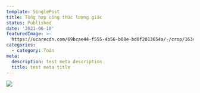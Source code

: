```yaml
---
template: SinglePost
title: Tổng hợp công thức lượng giác
status: Published
date: '2021-06-10'
featuredImage: >-
  https://ucarecdn.com/69bcae44-f555-4b56-b08e-bd0f2013654a/-/crop/1634x1690/0,434/-/preview/
categories:
  - category: Toán
meta:
  description: test meta description
  title: test meta title
---
```


<img src="https://i.imgur.com/HqQGPw6.png"/>
